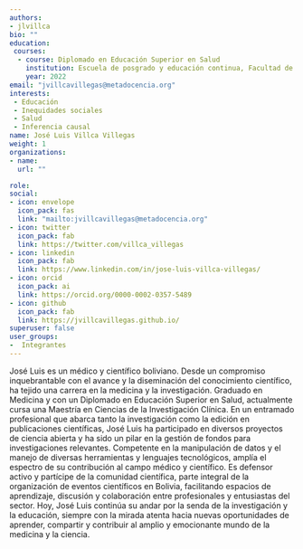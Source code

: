 ```yaml
---
authors:
- jlvillca
bio: ""
education: 
 courses:
  - course: Diplomado en Educación Superior en Salud
    institution: Escuela de posgrado y educación continua, Facultad de Medicina, Universidad Mayor de San Simón, Cochabamba, Bolivia.
    year: 2022
email: "jvillcavillegas@metadocencia.org"
interests:
 - Educación
 - Inequidades sociales
 - Salud
 - Inferencia causal 
name: José Luis Villca Villegas 
weight: 1
organizations:
- name: 
  url: ""

role: 
social:
- icon: envelope
  icon_pack: fas
  link: "mailto:jvillcavillegas@metadocencia.org"
- icon: twitter
  icon_pack: fab
  link: https://twitter.com/villca_villegas
- icon: linkedin
  icon_pack: fab
  link: https://www.linkedin.com/in/jose-luis-villca-villegas/
- icon: orcid
  icon_pack: ai
  link: https://orcid.org/0000-0002-0357-5489
- icon: github
  icon_pack: fab
  link: https://jvillcavillegas.github.io/
superuser: false
user_groups:
-  Integrantes
---
```


José Luis es un médico y científico boliviano. Desde un compromiso inquebrantable con el avance y la diseminación del conocimiento científico, ha tejido una carrera en la medicina y la investigación. Graduado en Medicina y con un Diplomado en Educación Superior en Salud, actualmente cursa una Maestría en Ciencias de la Investigación Clínica. En un entramado profesional que abarca tanto la investigación como la edición en publicaciones científicas, José Luis ha participado en diversos proyectos de ciencia abierta y ha sido un pilar en la gestión de fondos para investigaciones relevantes. Competente en la manipulación de datos y el manejo de diversas herramientas y lenguajes tecnológicos, amplía el espectro de su contribución al campo médico y científico. Es defensor activo y partícipe de la comunidad científica, parte integral de la organización de eventos científicos en Bolivia, facilitando espacios de aprendizaje, discusión y colaboración entre profesionales y entusiastas del sector. Hoy, José Luis continúa su andar por la senda de la investigación y la educación, siempre con la mirada atenta hacia nuevas oportunidades de aprender, compartir y contribuir al amplio y emocionante mundo de la medicina y la ciencia.
